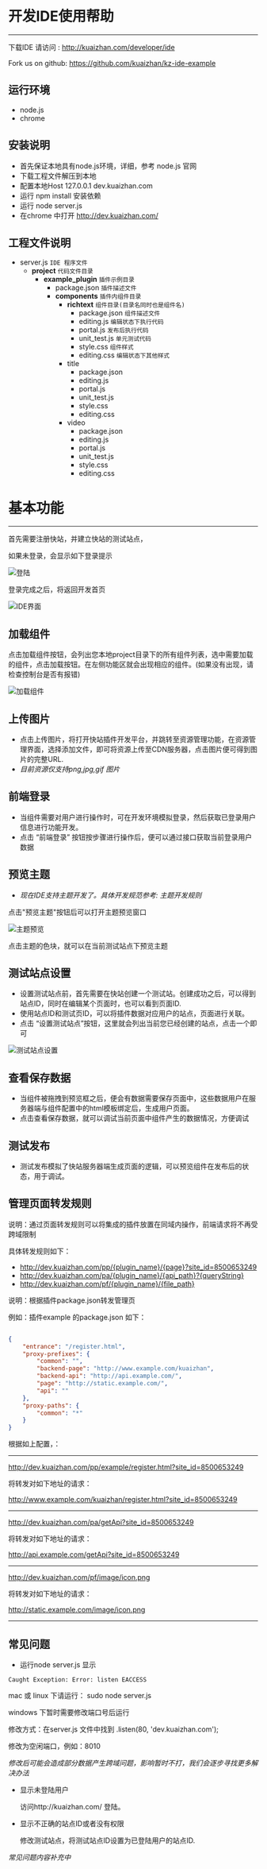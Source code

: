# 开发IDE使用帮助
-----------------

下载IDE 请访问 : <http://kuaizhan.com/developer/ide>

Fork us on github: <https://github.com/kuaizhan/kz-ide-example>

## 运行环境

* node.js
* chrome


## 安装说明

* 首先保证本地具有node.js环境，详细，参考 node.js 官网
* 下载工程文件解压到本地
* 配置本地Host 127.0.0.1 dev.kuaizhan.com
* 运行 npm install 安装依赖
* 运行 node server.js
* 在chrome 中打开 <http://dev.kuaizhan.com/>


## 工程文件说明

* server.js                             `IDE 程序文件`
    * __project__                       `代码文件目录`
        * __example_plugin__            `插件示例目录`
            * package.json              `插件描述文件`
            * __components__            `插件内组件目录`
                * __richtext__          `组件目录(目录名同时也是组件名)`
                     * package.json     `组件描述文件`
                     * editing.js       `编辑状态下执行代码`
                     * portal.js        `发布后执行代码`
                     * unit_test.js     `单元测试代码`
                     * style.css        `组件样式`
                     * editing.css      `编辑状态下其他样式`
                 * title
                     * package.json
                     * editing.js
                     * portal.js
                     * unit_test.js
                     * style.css
                     * editing.css
                 * video
                     * package.json
                     * editing.js
                     * portal.js
                     * unit_test.js
                     * style.css
                     * editing.css


# 基本功能
----------

 首先需要注册快站，并建立快站的测试站点，

 如果未登录，会显示如下登录提示

![登陆](http://7bede40ef4e00.cdn.sohucs.com/0542648ee9f0ebccaa3ee05987adc0bc)

 登录完成之后，将返回开发首页

![IDE界面](http://7bede40ef4e00.cdn.sohucs.com/a19f54de73a2d46fcb8dba9d3b9279e6)


## 加载组件

点击加载组件按钮，会列出您本地project目录下的所有组件列表，选中需要加载的组件，点击加载按钮。在左侧功能区就会出现相应的组件。(如果没有出现，请检查控制台是否有报错)

![加载组件](http://7bede40ef4e00.cdn.sohucs.com/498720637298d0eb4eb550f35318733b)


## 上传图片

* 点击上传图片，将打开快站插件开发平台，并跳转至资源管理功能，在资源管理界面，选择添加文件，即可将资源上传至CDN服务器，点击图片便可得到图片的完整URL.
* *目前资源仅支持png,jpg,gif 图片*


## 前端登录

* 当组件需要对用户进行操作时，可在开发环境模拟登录，然后获取已登录用户信息进行功能开发。
* 点击 “前端登录” 按钮按步骤进行操作后，便可以通过接口获取当前登录用户数据

## 预览主题

* *现在IDE支持主题开发了。具体开发规范参考: 主题开发规则*

点击"预览主题"按钮后可以打开主题预览窗口

![主题预览](http://7bede40ef4e00.cdn.sohucs.com/2ad3f87daf8c387dbc4202166fe09b12)

点击主题的色块，就可以在当前测试站点下预览主题


## 测试站点设置

* 设置测试站点前，首先需要在快站创建一个测试站。创建成功之后，可以得到站点ID，同时在编辑某个页面时，也可以看到页面ID.
* 使用站点ID和测试页ID，可以将插件数据对应用户的站点，页面进行关联。
* 点击 “设置测试站点”按钮，这里就会列出当前您已经创建的站点，点击一个即可

![测试站点设置](http://7bede40ef4e00.cdn.sohucs.com/cd268ed8bc3cfe50c324f9003cee8799)


## 查看保存数据

* 当组件被拖拽到预览框之后，便会有数据需要保存页面中，这些数据用户在服务器端与组件配置中的html模板绑定后，生成用户页面。
* 点击查看保存数据，就可以调试当前页面中组件产生的数据情况，方便调试


## 测试发布

* 测试发布模拟了快站服务器端生成页面的逻辑，可以预览组件在发布后的状态，用于调试。


##  管理页面转发规则

说明：通过页面转发规则可以将集成的插件放置在同域内操作，前端请求将不再受跨域限制

具体转发规则如下：

* http://dev.kuaizhan.com/pp/{plugin_name}/{page}?site_id=8500653249
* http://dev.kuaizhan.com/pa/{plugin_name}/{api_path}?{queryString}
* http://dev.kuaizhan.com/pf/{plugin_name}/{file_path}

说明：根据插件package.json转发管理页

例如：插件example 的package.json 如下：

```JSON

{
    "entrance": "/register.html",
    "proxy-prefixes": {
        "common": "",
        "backend-page": "http://www.example.com/kuaizhan",
        "backend-api": "http://api.example.com/",
        "page": "http://static.example.com/",
        "api": ""
    },
    "proxy-paths": {
        "common": "*"
    }
}

```

根据如上配置，：

---

http://dev.kuaizhan.com/pp/example/register.html?site_id=8500653249

将转发对如下地址的请求：

http://www.example.com/kuaizhan/register.html?site_id=8500653249

---

http://dev.kuaizhan.com/pa/getApi?site_id=8500653249

将转发对如下地址的请求：

http://api.example.com/getApi?site_id=8500653249

---

http://dev.kuaizhan.com/pf/image/icon.png

将转发对如下地址的请求：

http://static.example.com/image/icon.png

---


## 常见问题

* 运行node server.js 显示

```
Caught Exception: Error: listen EACCESS
```

  mac 或 linux 下请运行： sudo node server.js

  windows 下暂时需要修改端口号后运行

  修改方式：在server.js 文件中找到 .listen(80, 'dev.kuaizhan.com');

  修改为空闲端口，例如：8010

  *修改后可能会造成部分数据产生跨域问题，影响暂时不打，我们会逐步寻找更多解决办法*

* 显示未登陆用户

   访问http://kuaizhan.com/ 登陆。

* 显示不正确的站点ID或者没有权限

   修改测试站点，将测试站点ID设置为已登陆用户的站点ID.

*常见问题内容补充中*
